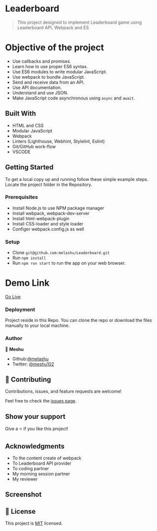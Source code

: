 
# **Leaderboard**
> This project designed to implement Leaderboard game using Leaderboard API, Webpack and ES

# Objective of the project

- Use callbacks and promises.
- Learn how to use proper ES6 syntax.
- Use ES6 modules to write modular JavaScript.
- Use webpack to bundle JavaScript.
- Send and receive data from an API.
- Use API documentation.
- Understand and use JSON.
- Make JavaScript code asynchronous using ```async``` and ```await```.

## Built With

- HTML and CSS
- Modular JavaScript
- Webpack
- Linters (Lighthouse, Webhint, Stylelint, Eslint)
- Git/GitHub work-flow
- VSCODE


## Getting Started

To get a local copy up and running follow these simple example steps.
Locate the project folder in the Repository.

### Prerequisites

- Install Node.js to use NPM package manager 
- Install webpack, webpack-dev-server
- Install html-webpack-plugin 
- Install CSS-loader and style loader 
- Configer webpack.config.js as well

### Setup 
- Clone  ```git@github.com:melashu/Leaderboard.git```
- Run ```npm install```
- Run ```npm run start``` to run the app on your web browser.

# Demo Link

[Go Live](https://melashu.github.io/Leaderboard/)

### Deployment
  Project reside in this Repo. You can clone the repo or download the files manually to your local machine.

### Author 
👤 **Meshu**

- Github:[@melashu](https://github.com/melashu)
- Twitter: [@meshu102](https://twitter.com/meshu102)
 
## 🤝 Contributing

Contributions, issues, and feature requests are welcome!

Feel free to check the [issues page](../../issues/).

## Show your support

Give a ⭐️ if you like this project!

## Acknowledgments

- To the content create of webpack 
- To Leaderboard API provider 
- To coding partner
- My morning session partner 
- My reviewer

## Screenshot 

## 📝 License

This project is [MIT](./LICENSE) licensed.

